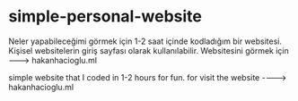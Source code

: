 # simple-personal-website

Neler yapabileceğimi görmek için 1-2 saat içinde kodladığım bir websitesi. Kişisel websitelerin giriş sayfası olarak kullanılabilir.
Websitesini görmek için ---> hakanhacioglu.ml

simple website that I coded in 1-2 hours for fun.
for visit the website ----> hakanhacioglu.ml
